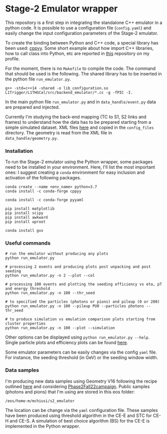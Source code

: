 # Stage-2 Emulator wrapper

This repository is a first step in integrating the standalone C++ emulator in a python code.
It is possible to use a configuration file (`config.yaml`) and easily change the input configuration parameters of the Stage-2 emulator.

To create the binding between Python and C++ code, a special library has been used: [cppyy](https://cppyy.readthedocs.io/en/latest/). Some short example about how import C++ libraries, how to call class into Python, etc are reported in [this](https://github.com/mchiusi/python-bindings/tree/main) repository on my profile.

For the moment, there is no `Makefile` to compile the code. The command that should be used is the following. The shared library has to be inserted in the python file `run_emulator.py`.
```
g++ -std=c++14 -shared -o lib_configuration.so L1Trigger/L1THGCal/src/backend_emulator/*.cc -g -fPIC -I.
```

In the main python file `run_emulator.py` and in `data_handle/event.py` data are prepared and injected. 

Currently I'm studying the back-end mapping (TC to S1, S2 links and frames) to understand how the data has to be prepared starting from a simple simulated dataset. XML files [here](https://gitlab.cern.ch/hgcal-tpg/mapping/-/tree/master) and copied in the `config_files` directory. The geometry is read from the XML file in `data_handle/geometry.py`.


### Installation
To run the Stage-2 emulator using the Python wrapper, some packages need to be installed in your environment. Here, I'll list the most important ones:
I suggest creating a `conda` environment for easy inclusion and activation of the following packages.
```
conda create --name <env_name> python=3.7
conda install -c conda-forge cppyy 

conda install -c conda-forge pyyaml

pip install matplotlib
pip install scipy
pip install awkward
pip install uproot

conda install gxx
```

### Useful commands
```
# run the emulator without producing any plots
python run_emulator.py

# processing 2 events and producing plots post unpacking and post seeding
python run_emulator.py -n 2 --plot --col

# processing 100 events and plotting the seeding efficiency vs eta, pT and energy threshold
python run_emulator.py -n 100 --thr_seed

# to specified the particles (photons or pions) and pileup (0 or 200)
python run_emulator.py -n 100 --pileup PU0 --particles photons --thr_seed

# to produce simulation vs emulation comparison plots starting from cluster properties
python run_emulator.py -n 100 --plot --simulation
```
Other options can be displayed using `python run_emulator.py --help`.
Single particle plots and efficiency plots can be found [here](https://mchiusi.web.cern.ch/Emulator_seeding/).

Some emulator parameters can be easily changes via the config `yaml` file. For instance, the seeding threshold (in GeV) or the seeding window width.

### Data samples
I'm producing new data samples using Geometry V16 following the recipe outlined [here](https://twiki.cern.ch/twiki/bin/viewauth/CMS/HGCALTriggerPrimitivesSimulation) and considering [Phase2Fall22campaign](https://cmsweb.cern.ch/das/request?view=list&limit=50&instance=prod%2Fglobal&input=dataset+dataset%3D%2F*%2FPhase2Fall22DRMiniAOD-*125X*%2FGEN-SIM-DIGI-RAW-MINIAOD). Public samples (photons and pions) that I'm using are stored in this eos folder:
```
/eos/home-m/mchiusi/s2_emulator
```
The location can be change via the `yaml` configuration file.
These samples have been produced using threshold algorithm in the CE-E and STC for CE-H and CE-S. A simulation of best choice algorithm (BS) for the CE-E is implemented in the Python wrapper.
